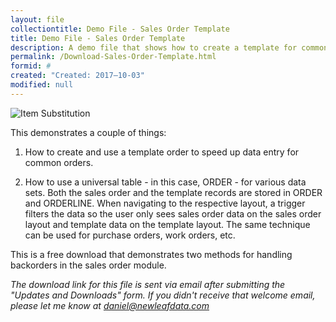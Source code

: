 ```yaml
---
layout: file
collectiontitle: Demo File - Sales Order Template
title: Demo File - Sales Order Template
description: A demo file that shows how to create a template for common orders.
permalink: /Download-Sales-Order-Template.html
formid: #
created: "Created: 2017–10-03"
modified: null
---
```



![Item Substitution](http://newleafdata.com/images/FMIR_SalesOrderTemplate.png)

This demonstrates a couple of things:

1. How to create and use a template order to speed up data entry for common orders.

2. How to use a universal table - in this case, ORDER - for various data sets.  Both the sales order and the template records are stored in ORDER and ORDERLINE.  When navigating to the respective layout, a trigger filters the data so the user only sees sales order data on the sales order layout and template data on the template layout.  The same technique can be used for purchase orders, work orders, etc.

This is a free download that demonstrates two methods for handling backorders in the sales order module.

*The download link for this file is sent via email after submitting the "Updates and Downloads" form.  If you didn't receive that welcome email, please let me know at daniel@newleafdata.com*
